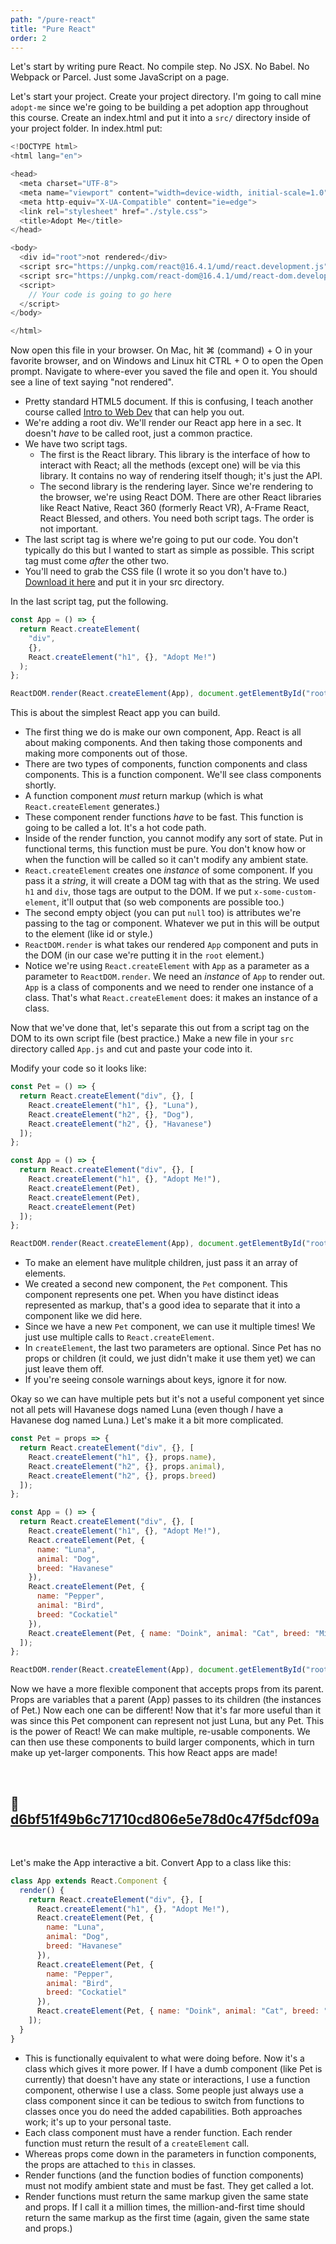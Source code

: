 ```yaml
---
path: "/pure-react"
title: "Pure React"
order: 2
---
```


Let's start by writing pure React. No compile step. No JSX. No Babel. No Webpack or Parcel. Just some JavaScript on a page.

Let's start your project. Create your project directory. I'm going to call mine `adopt-me` since we're going to be building a pet adoption app throughout this course. Create an index.html and put it into a `src/` directory inside of your project folder. In index.html put:

```javascript
<!DOCTYPE html>
<html lang="en">

<head>
  <meta charset="UTF-8">
  <meta name="viewport" content="width=device-width, initial-scale=1.0">
  <meta http-equiv="X-UA-Compatible" content="ie=edge">
  <link rel="stylesheet" href="./style.css">
  <title>Adopt Me</title>
</head>

<body>
  <div id="root">not rendered</div>
  <script src="https://unpkg.com/react@16.4.1/umd/react.development.js"></script>
  <script src="https://unpkg.com/react-dom@16.4.1/umd/react-dom.development.js"></script>
  <script>
    // Your code is going to go here
  </script>
</body>

</html>
```

Now open this file in your browser. On Mac, hit ⌘ (command) + O in your favorite browser, and on Windows and Linux hit CTRL + O to open the Open prompt. Navigate to where-ever you saved the file and open it. You should see a line of text saying "not rendered".

* Pretty standard HTML5 document. If this is confusing, I teach another course called [Intro to Web Dev][webdev] that can help you out.
* We're adding a root div. We'll render our React app here in a sec. It doesn't _have_ to be called root, just a common practice.
* We have two script tags.
  * The first is the React library. This library is the interface of how to interact with React; all the methods (except one) will be via this library. It contains no way of rendering itself though; it's just the API.
  * The second library is the rendering layer. Since we're rendering to the browser, we're using React DOM. There are other React libraries like React Native, React 360 (formerly React VR), A-Frame React, React Blessed, and others. You need both script tags. The order is not important.
* The last script tag is where we're going to put our code. You don't typically do this but I wanted to start as simple as possible. This script tag must come _after_ the other two.
* You'll need to grab the CSS file (I wrote it so you don't have to.) [Download it here][style] and put it in your src directory.

In the last script tag, put the following.

```javascript
const App = () => {
  return React.createElement(
    "div",
    {},
    React.createElement("h1", {}, "Adopt Me!")
  );
};

ReactDOM.render(React.createElement(App), document.getElementById("root"));
```

This is about the simplest React app you can build.

* The first thing we do is make our own component, App. React is all about making components. And then taking those components and making more components out of those.
* There are two types of components, function components and class components. This is a function component. We'll see class components shortly.
* A function component _must_ return markup (which is what `React.createElement` generates.)
* These component render functions _have_ to be fast. This function is going to be called a lot. It's a hot code path.
* Inside of the render function, you cannot modify any sort of state. Put in functional terms, this function must be pure. You don't know how or when the function will be called so it can't modify any ambient state.
* `React.createElement` creates one _instance_ of some component. If you pass it a _string_, it will create a DOM tag with that as the string. We used `h1` and `div`, those tags are output to the DOM. If we put `x-some-custom-element`, it'll output that (so web components are possible too.)
* The second empty object (you can put `null` too) is attributes we're passing to the tag or component. Whatever we put in this will be output to the element (like id or style.)
* `ReactDOM.render` is what takes our rendered `App` component and puts in the DOM (in our case we're putting it in the `root` element.)
* Notice we're using `React.createElement` with `App` as a parameter as a parameter to `ReactDOM.render`. We need an _instance_ of `App` to render out. `App` is a class of components and we need to render one instance of a class. That's what `React.createElement` does: it makes an instance of a class.

Now that we've done that, let's separate this out from a script tag on the DOM to its own script file (best practice.) Make a new file in your `src` directory called `App.js` and cut and paste your code into it.

Modify your code so it looks like:

```javascript
const Pet = () => {
  return React.createElement("div", {}, [
    React.createElement("h1", {}, "Luna"),
    React.createElement("h2", {}, "Dog"),
    React.createElement("h2", {}, "Havanese")
  ]);
};

const App = () => {
  return React.createElement("div", {}, [
    React.createElement("h1", {}, "Adopt Me!"),
    React.createElement(Pet),
    React.createElement(Pet),
    React.createElement(Pet)
  ]);
};

ReactDOM.render(React.createElement(App), document.getElementById("root"));
```

* To make an element have mulitple children, just pass it an array of elements.
* We created a second new component, the `Pet` component. This component represents one pet. When you have distinct ideas represented as markup, that's a good idea to separate that it into a component like we did here.
* Since we have a new `Pet` component, we can use it multiple times! We just use multiple calls to `React.createElement`.
* In `createElement`, the last two parameters are optional. Since Pet has no props or children (it could, we just didn't make it use them yet) we can just leave them off.
* If you're seeing console warnings about keys, ignore it for now.

Okay so we can have multiple pets but it's not a useful component yet since not all pets will Havanese dogs named Luna (even though _I_ have a Havanese dog named Luna.) Let's make it a bit more complicated.

```javascript
const Pet = props => {
  return React.createElement("div", {}, [
    React.createElement("h1", {}, props.name),
    React.createElement("h2", {}, props.animal),
    React.createElement("h2", {}, props.breed)
  ]);
};

const App = () => {
  return React.createElement("div", {}, [
    React.createElement("h1", {}, "Adopt Me!"),
    React.createElement(Pet, {
      name: "Luna",
      animal: "Dog",
      breed: "Havanese"
    }),
    React.createElement(Pet, {
      name: "Pepper",
      animal: "Bird",
      breed: "Cockatiel"
    }),
    React.createElement(Pet, { name: "Doink", animal: "Cat", breed: "Mix" })
  ]);
};

ReactDOM.render(React.createElement(App), document.getElementById("root"));
```

Now we have a more flexible component that accepts props from its parent. Props are variables that a parent (App) passes to its children (the instances of Pet.) Now each one can be different! Now that it's far more useful than it was since this Pet component can represent not just Luna, but any Pet. This is the power of React! We can make multiple, re-usable components. We can then use these components to build larger components, which in turn make up yet-larger components. This how React apps are made!

&nbsp;

## 🌳 [d6bf51f49b6c71710cd806e5e78d0c47f5dcf09a](https://github.com/btholt/complete-intro-to-react-v4/commit/d6bf51f49b6c71710cd806e5e78d0c47f5dcf09a)

&nbsp;

Let's make the App interactive a bit. Convert App to a class like this:

```javascript
class App extends React.Component {
  render() {
    return React.createElement("div", {}, [
      React.createElement("h1", {}, "Adopt Me!"),
      React.createElement(Pet, {
        name: "Luna",
        animal: "Dog",
        breed: "Havanese"
      }),
      React.createElement(Pet, {
        name: "Pepper",
        animal: "Bird",
        breed: "Cockatiel"
      }),
      React.createElement(Pet, { name: "Doink", animal: "Cat", breed: "Mix" })
    ]);
  }
}
```

* This is functionally equivalent to what were doing before. Now it's a class which gives it more power. If I have a dumb component (like Pet is currently) that doesn't have any state or interactions, I use a function component, otherwise I use a class. Some people just always use a class component since it can be tedious to switch from functions to classes once you do need the added capabilities. Both approaches work; it's up to your personal taste.
* Each class component must have a render function. Each render function must return the result of a `createElement` call.
* Whereas props come down in the parameters in function components, the props are attached to `this` in classes.
* Render functions (and the function bodies of function components) must not modify ambient state and must be fast. They get called a lot.
* Render functions must return the same markup given the same state and props. If I call it a million times, the million-and-first time should return the same markup as the first time (again, given the same state and props.)

[webdev]: https://frontendmasters.com/courses/web-development-v2/
[logo]: https://raw.githubusercontent.com/btholt/react-redux-workshop/master/src/adopt-me.png
[style]: https://btholt.github.io/complete-intro-to-react-v4/style.css
